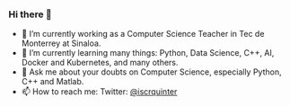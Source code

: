 ### Hi there 👋

- 🔭 I’m currently working as a Computer Science Teacher in Tec de Monterrey at Sinaloa.
- 🌱 I’m currently learning many things: Python, Data Science, C++, AI, Docker and Kubernetes, and many others.
- 💬 Ask me about your doubts on Computer Science, especially Python, C++ and Matlab.
- 📫 How to reach me: Twitter: [@iscrquinter](https://twitter.com/iscrquinter)

